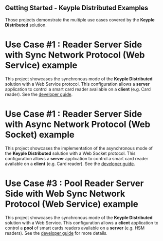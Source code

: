 Getting Started - Keyple Distributed Examples
---

Those projects demonstrate the multiple use cases covered by the **Keyple Distributed** solution. 

# Use Case #1 : Reader Server Side with Sync Network Protocol (Web Service) example
This project showcases the synchronous mode of the **Keyple Distributed** solution with a Web Service protocol.
This configuration allows a **server** application to control a smart card reader available on a **client** (e.g. Card reader).
See the [developer guide](https://keyple.org/docs/developer-guide/distributed-application/#reader-client-side).

# Use Case #1 : Reader Server Side with Async Network Protocol (Web Socket) example
This project showcases the implementation of the asynchronous mode of the **Keyple Distributed** solution with a Web Socket protocol.
This configuration allows a **server** application to control a smart card reader available on a **client** (e.g. Card reader).
See the [developer guide](https://keyple.org/docs/developer-guide/distributed-application/#reader-client-side).

# Use Case #3 : Pool Reader Server Side with Web Sync Network Protocol (Web Service) example
This project showcases the synchronous mode of the **Keyple Distributed** solution with a Web Service.
This configuration allows a **client** application to control a **pool** of smart cards readers available on a **server** (e.g. HSM readers).
See the [developer guide](https://keyple.org/docs/developer-guide/distributed-application/#reader-server-side) for more details.

